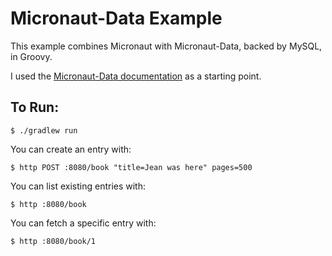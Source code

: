 # Micronaut-Data Example

This example combines Micronaut with Micronaut-Data, backed by MySQL, in Groovy.

I used the [Micronaut-Data documentation](https://micronaut-projects.github.io/micronaut-data/snapshot/guide/)
as a starting point.

## To Run:

    $ ./gradlew run

You can create an entry with:

    $ http POST :8080/book "title=Jean was here" pages=500

You can list existing entries with:

    $ http :8080/book

You can fetch a specific entry with:

    $ http :8080/book/1
